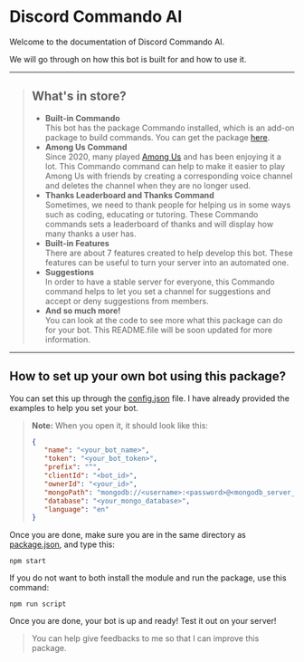 # <b>Discord Commando AI</b>
Welcome to the documentation of Discord Commando AI.

We will go through on how this bot is built for and how to use it.

-----
> ## <b>What's in store?</b>
> - <b>Built-in Commando</b><br>
This bot has the package Commando installed, which is an add-on package to build commands.
You can get the package [here](https://github.com/discordjs/Commando).
> - <b>Among Us Command</b><br>
Since 2020, many played [Among Us](https://innersloth.com/gameAmongUs.php) and has been enjoying it a lot. This Commando command can help to make it easier to play Among Us with friends by creating a corresponding voice channel and deletes the channel when they are no longer used.
> - <b>Thanks Leaderboard and Thanks Command</b><br>
Sometimes, we need to thank people for helping us in some ways such as coding, educating or tutoring. These Commando commands sets a leaderboard of thanks and will display how many thanks a user has.
> - <b>Built-in Features</b><br>
There are about 7 features created to help develop this bot. These features can be useful to turn your server into an automated one.
> - <b>Suggestions</b><br>
In order to have a stable server for everyone, this Commando command helps to let you set a channel for suggestions and accept or deny suggestions from members.
> - <b>And so much more!</b><br>
You can look at the code to see more what this package can do for your bot. This README.file will be soon updated for more information.

----
## <b>How to set up your own bot using this package?</b>
You can set this up through the [config.json](./sources/config.json) file. I have already provided the examples to help you set your bot.

><b>Note:</b> When you open it, it should look like this:
>``` json
>{
>    "name": "<your_bot_name>",
>    "token": "<your_bot_token>",
>    "prefix": "^",
>    "clientId": "<bot_id>",
>    "ownerId": "<your_id>",
>    "mongoPath": "mongodb://<username>:<password>@<mongodb_server_ip>:27017/<database_name>",
>    "database": "<your_mongo_database>",
>    "language": "en"
>}
>```

Once you are done, make sure you are in the same directory as [package.json](./package.json), and type this:
```
npm start
```
If you do not want to both install the module and run the package, use this command:
```
npm run script
```
Once you are done, your bot is up and ready! Test it out on your server!

> You can help give feedbacks to me so that I can improve this package.
